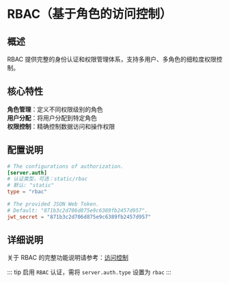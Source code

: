 # RBAC（基于角色的访问控制）

## 概述

RBAC 提供完整的身份认证和权限管理体系，支持多用户、多角色的细粒度权限控制。

## 核心特性
**角色管理**：定义不同权限级别的角色  
**用户分配**：将用户分配到特定角色  
**权限控制**：精确控制数据访问和操作权限  

## 配置说明

```toml
# The configurations of authorization.
[server.auth]
# 认证类型，可选：static/rbac
# 默认: "static"
type = "rbac" 

# The provided JSON Web Token.
# Default: "871b3c2d706d875e9c6389fb2457d957".
jwt_secret = "871b3c2d706d875e9c6389fb2457d957"
```

## 详细说明

关于 RBAC 的完整功能说明请参考：[访问控制](../rbac/overview.md)


::: tip
启用 `RBAC` 认证，需将 `server.auth.type` 设置为 `rbac` 
:::
